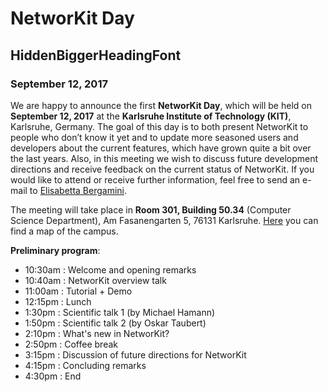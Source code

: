 NetworKit Day
=============

<span class="hidden">HiddenBiggerHeadingFont</span>
---------------------------------------------------

### September 12, 2017

We are happy to announce the first **NetworKit Day**, which will be held
on **September 12, 2017** at the **Karlsruhe Institute of Technology
(KIT)**, Karlsruhe, Germany. The goal of this day is to both present
NetworKit to people who don’t know it yet and to update more seasoned
users and developers about the current features, which have grown quite
a bit over the last years. Also, in this meeting we wish to discuss
future development directions and receive feedback on the current status
of NetworKit. If you would like to attend or receive further
information, feel free to send an e-mail to [Elisabetta
Bergamini](elisabetta.bergamini@kit.edu).

The meeting will take place in **Room 301, Building 50.34** (Computer
Science Department), Am Fasanengarten 5, 76131 Karlsruhe.
[Here](https://www.kit.edu/downloads/Campus-Sued.pdf) you can find a map
of the campus.

**Preliminary program**:

-   10:30am : Welcome and opening remarks
-   10:40am : NetworKit overview talk
-   11:00am : Tutorial + Demo
-   12:15pm : Lunch
-   1:30pm : Scientific talk 1 (by Michael Hamann)
-   1:50pm : Scientific talk 2 (by Oskar Taubert)
-   2:10pm : What's new in NetworKit?
-   2:50pm : Coffee break
-   3:15pm : Discussion of future directions for NetworKit
-   4:15pm : Concluding remarks
-   4:30pm : End

